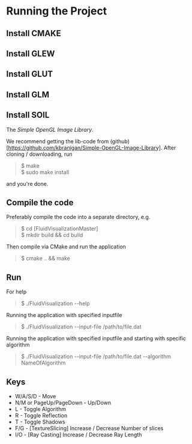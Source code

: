 # Running the Project

## Install CMAKE
## Install GLEW
## Install GLUT
## Install GLM
## Install SOIL

The *Simple OpenGL Image Library*. 

We recommend getting the lib-code from (github)[https://github.com/kbranigan/Simple-OpenGL-Image-Library].
After cloning / downloading, run

>$ make<br>
>$ sudo make install

and you're done.

## Compile the code

Preferably compile the code into a separate directory, e.g.

>$ cd [FluidVisualizationMaster]<br>
>$ mkdir build && cd build<br>

Then compile via CMake and run the application

>$ cmake .. && make

## Run

For help
>$ ./FluidVisualization --help

Running the application with specified inputfile
>$ ./FluidVisualization --input-file /path/to/file.dat

Running the application with specified inputfile and starting with specific algorithm
>$ ./FluidVisualization --input-file /path/to/file.dat --algorithm NameOfAlgorithm

## Keys

- W/A/S/D - Move
- N/M or PageUp/PageDown - Up/Down
- L - Toggle Algorithm
- R - Toggle Reflection
- T - Toggle Shadows
- F/G - [TextureSlicing] Increase / Decrease Number of slices
- I/O - [Ray Casting] Increase / Decrease Ray Length

